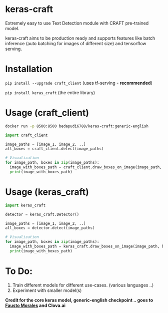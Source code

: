 # keras-craft
Extremely easy to use Text Detection module with CRAFT pre-trained model.

keras-craft aims to be production ready and supports features like batch inference (auto batching for images of different size) and tensorflow serving.

# Installation

```pip install --upgrade craft_client``` (uses tf-serving - **recommended**)

```pip install keras_craft``` (the entire library)

# Usage (craft_client)
```bash
docker run -p 8500:8500 bedapudi6788/keras-craft:generic-english
```
```python
import craft_client

image_paths = [image_1, image_2, ..]
all_boxes = craft_client.detect(image_paths)

# Visualization
for image_path, boxes in zip(image_paths):
  image_with_boxes_path = craft_client.draw_boxes_on_image(image_path, boxes)
  print(image_with_boxes_path)
```

# Usage (keras_craft)
```python
import keras_craft

detector = keras_craft.Detector()

image_paths = [image_1, image_2, ..]
all_boxes = detector.detect(image_paths)

# Visualization
for image_path, boxes in zip(image_paths):
  image_with_boxes_path = keras_craft.draw_boxes_on_image(image_path, boxes)
  print(image_with_boxes_path)
```

# To Do:

1. Train different models for different use-cases. (various languages ..)
2. Experiment with smaller model(s)



**Credit for the core keras model, generic-english checkpoint .. goes to [Fausto Morales](https://github.com/faustomorales/keras-ocr) and Clova.ai**
